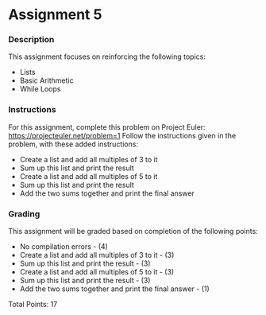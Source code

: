 # Assignment 5
### Description

This assignment focuses on reinforcing the following topics:
* Lists
* Basic Arithmetic
* While Loops

### Instructions
For this assignment, complete this problem on Project Euler: https://projecteuler.net/problem=1
Follow the instructions given in the problem, with these added instructions:
* Create a list and add all multiples of 3 to it
* Sum up this list and print the result
* Create a list and add all multiples of 5 to it
* Sum up this list and print the result
* Add the two sums together and print the final answer

### Grading
This assignment will be graded based on completion of the following points:

* No compilation errors - (4)
* Create a list and add all multiples of 3 to it - (3)
* Sum up this list and print the result - (3)
* Create a list and add all multiples of 5 to it - (3)
* Sum up this list and print the result - (3)
* Add the two sums together and print the final answer - (1)

Total Points: 17

